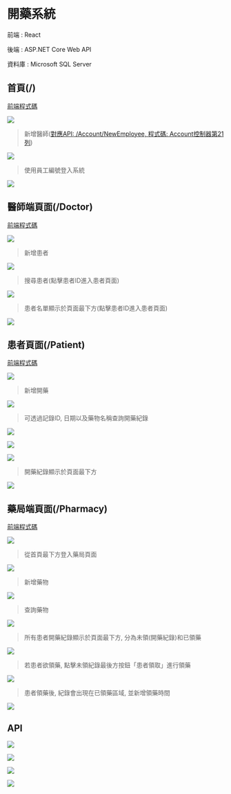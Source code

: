 # 開藥系統

前端 : React 

後端 : ASP.NET Core Web API

資料庫 : Microsoft SQL Server



## 首頁(/) 
[前端程式碼](/medicine.client/src/pages/LogIn.jsx)

![](/pics/首頁_1.jpg)




> 新增醫師([對應API: /Account/NewEmployee, 程式碼: Account控制器第21列](/Medicine.Server/Controllers/AccountController.cs))

![](/pics/首頁_2.jpg)


> 使用員工編號登入系統

![](/pics/首頁_3.jpg)



## 醫師端頁面(/Doctor)
[前端程式碼](/medicine.client/src/pages/Doctor.jsx)

![](/pics/醫師_1.jpg)




> 新增患者

![](/pics/醫師_2.jpg)


> 搜尋患者(點擊患者ID進入患者頁面)

![](/pics/醫師_3.jpg)


> 患者名單顯示於頁面最下方(點擊患者ID進入患者頁面)

![](/pics/醫師_4.jpg)



## 患者頁面(/Patient)
[前端程式碼](/medicine.client/src/pages/Patient.jsx)

![](/pics/患者_1.jpg)




> 新增開藥

![](/pics/患者_2.jpg)


> 可透過記錄ID, 日期以及藥物名稱查詢開藥紀錄

![](/pics/患者_3.jpg)

![](/pics/患者_4.jpg)

![](/pics/患者_5.jpg)


> 開藥紀錄顯示於頁面最下方

![](/pics/患者_6.jpg)



## 藥局端頁面(/Pharmacy)
[前端程式碼](/medicine.client/src/pages/Pharmacy.jsx)

![](/pics/藥局_1.jpg)




> 從首頁最下方登入藥局頁面

![](/pics/藥局_3.jpg)


> 新增藥物

![](/pics/藥局_2.jpg)


> 查詢藥物

![](/pics/藥局_4.jpg)


> 所有患者開藥紀錄顯示於頁面最下方, 分為未領(開藥紀錄)和已領藥

![](/pics/藥局_5.jpg)


> 若患者欲領藥, 點擊未領紀錄最後方按鈕「患者領取」進行領藥

![](/pics/藥局_6.jpg)


> 患者領藥後, 紀錄會出現在已領藥區域, 並新增領藥時間

![](/pics/藥局_7.jpg)


## API

![](/pics/API_1.jpg)

![](/pics/API_2.jpg)

![](/pics/API_3.jpg)

![](/pics/API_4.jpg)
